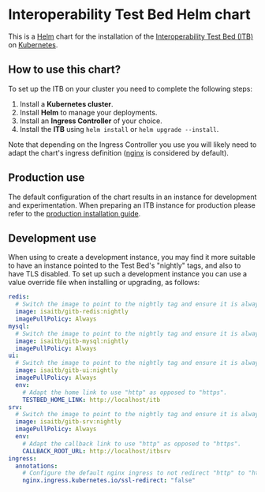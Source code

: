# Interoperability Test Bed Helm chart

This is a [Helm](https://helm.sh/) chart for the installation of the
[Interoperability Test Bed (ITB)](https://interoperable-europe.ec.europa.eu/collection/interoperability-test-bed-repository/solution/interoperability-test-bed) on [Kubernetes](https://kubernetes.io/).

## How to use this chart?

To set up the ITB on your cluster you need to complete the following steps:

1. Install a **Kubernetes cluster**.
2. Install **Helm** to manage your deployments.
3. Install an **Ingress Controller** of your choice.
4. Install the **ITB** using `helm install` or `helm upgrade --install`.

Note that depending on the Ingress Controller you use you will likely need
to adapt the chart's ingress definition ([nginx](https://kubernetes.github.io/ingress-nginx/) is considered by default). 

## Production use

The default configuration of the chart results in an instance for development
and experimentation. When preparing an ITB instance for production please
refer to the [production installation guide](https://www.itb.ec.europa.eu/docs/guides/latest/installingTheTestBedProduction/).

## Development use

When using to create a development instance, you may find it more suitable to have an instance
pointed to the Test Bed's "nightly" tags, and also to have TLS disabled. To set up such a development 
instance you can use a value override file when installing or upgrading, as follows:
```yaml
redis:
  # Switch the image to point to the nightly tag and ensure it is always pulled.
  image: isaitb/gitb-redis:nightly
  imagePullPolicy: Always
mysql:
  # Switch the image to point to the nightly tag and ensure it is always pulled.
  image: isaitb/gitb-mysql:nightly
  imagePullPolicy: Always
ui:
  # Switch the image to point to the nightly tag and ensure it is always pulled.
  image: isaitb/gitb-ui:nightly
  imagePullPolicy: Always
  env:
    # Adapt the home link to use "http" as opposed to "https".
    TESTBED_HOME_LINK: http://localhost/itb
srv:
  # Switch the image to point to the nightly tag and ensure it is always pulled.
  image: isaitb/gitb-srv:nightly
  imagePullPolicy: Always
  env:
    # Adapt the callback link to use "http" as opposed to "https".
    CALLBACK_ROOT_URL: http://localhost/itbsrv
ingress:
  annotations:
    # Configure the default nginx ingress to not redirect "http" to "https".
    nginx.ingress.kubernetes.io/ssl-redirect: "false"
```